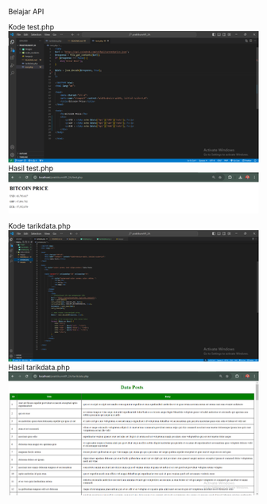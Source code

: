 Belajar API

Kode test.php
![Screeshot praktikumAPI_2A](images/testphp.png)
Hasil test.php
![Screeshot praktikumAPI_2A](images/hasiltestphp.png)

Kode tarikdata.php
![Screeshot praktikumAPI_2A](images/tarikdata.png)
Hasil tarikdata.php
![Screeshot praktikumAPI_2A](images/hasiltarikdata.png)
